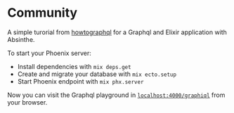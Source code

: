 # Community

A simple turorial from [howtographql](https://www.howtographql.com/) for a Graphql and Elixir application with Absinthe.

To start your Phoenix server:

* Install dependencies with `mix deps.get`
* Create and migrate your database with `mix ecto.setup`
* Start Phoenix endpoint with `mix phx.server`

Now you can visit the Graphql playground in [`localhost:4000/graphiql`](http://localhost:4000/graphiql) from your browser.
